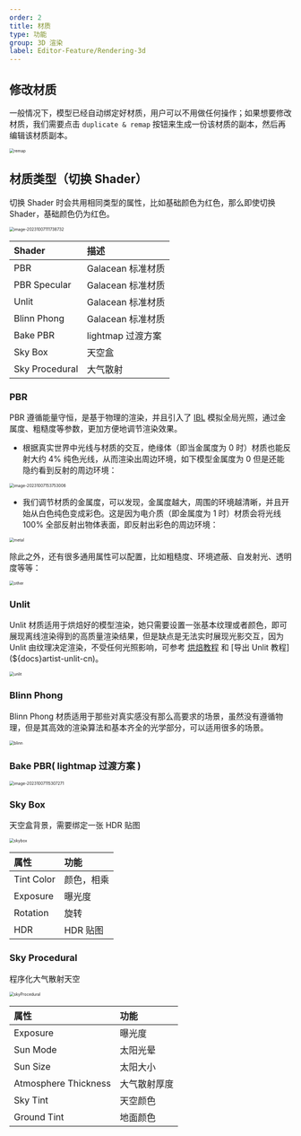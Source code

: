 ```yaml
---
order: 2
title: 材质
type: 功能
group: 3D 渲染
label: Editor-Feature/Rendering-3d
---
```


## 修改材质

一般情况下，模型已经自动绑定好材质，用户可以不用做任何操作；如果想要修改材质，我们需要点击 `duplicate & remap` 按钮来生成一份该材质的副本，然后再编辑该材质副本。

<img src="https://gw.alipayobjects.com/zos/OasisHub/1f5caa3a-bc01-419f-83c0-dd0ef12692bf/remap.gif" alt="remap" style="zoom:50%;" />

## 材质类型（切换 Shader）

切换 Shader 时会共用相同类型的属性，比如基础颜色为红色，那么即使切换 Shader，基础颜色仍为红色。

<img src="https://gw.alipayobjects.com/zos/OasisHub/87453ef7-2a75-4f7c-9f87-330961f6af0b/image-20231007111738732.png" alt="image-20231007111738732" style="zoom:50%;" />

| Shader         | 描述              |
| :------------- | :---------------- |
| PBR            | Galacean 标准材质 |
| PBR Specular   | Galacean 标准材质 |
| Unlit          | Galacean 标准材质 |
| Blinn Phong    | Galacean 标准材质 |
| Bake PBR       | lightmap 过渡方案 |
| Sky Box        | 天空盒            |
| Sky Procedural | 大气散射          |

### PBR

PBR 遵循能量守恒，是基于物理的渲染，并且引入了 [IBL](${docs}light-cn#ibl-镜面反射) 模拟全局光照，通过金属度、粗糙度等参数，更加方便地调节渲染效果。

- 根据真实世界中光线与材质的交互，绝缘体（即当金属度为 0 时）材质也能反射大约 4% 纯色光线，从而渲染出周边环境，如下模型金属度为 0 但是还能隐约看到反射的周边环境：

<img src="https://gw.alipayobjects.com/zos/OasisHub/1017d75b-03a3-4c06-8971-524544373429/image-20231007153753006.png" alt="image-20231007153753006" style="zoom:50%;" />

- 我们调节材质的金属度，可以发现，金属度越大，周围的环境越清晰，并且开始从白色纯色变成彩色。这是因为电介质（即金属度为 1 时）材质会将光线 100% 全部反射出物体表面，即反射出彩色的周边环境：

<img src="https://gw.alipayobjects.com/zos/OasisHub/711f8b97-247c-465e-8cf2-4896b0c78534/metal.gif" alt="metal" style="zoom:50%;" />

除此之外，还有很多通用属性可以配置，比如粗糙度、环境遮蔽、自发射光、透明度等等：

<img src="https://gw.alipayobjects.com/zos/OasisHub/4806589e-386f-404a-82e5-d273e98b707d/other.gif" alt="other" style="zoom:50%;" />

### Unlit

Unlit 材质适用于烘焙好的模型渲染，她只需要设置一张基本纹理或者颜色，即可展现离线渲染得到的高质量渲染结果，但是缺点是无法实时展现光影交互，因为 Unlit 由纹理决定渲染，不受任何光照影响，可参考 [烘焙教程](${docs}artist-bake-cn) 和 [导出 Unlit 教程](${docs}artist-unlit-cn)。

<img src="https://gw.alipayobjects.com/zos/OasisHub/6be78a08-3075-4cd1-8cad-9757fc34f695/unlit.gif" alt="unlit" style="zoom:50%;" />

### Blinn Phong

Blinn Phong 材质适用于那些对真实感没有那么高要求的场景，虽然没有遵循物理，但是其高效的渲染算法和基本齐全的光学部分，可以适用很多的场景。

<img src="https://gw.alipayobjects.com/zos/OasisHub/eaa93827-29a4-46ad-b9d3-f179fa200c57/blinn.gif" alt="blinn" style="zoom:50%;" />

### Bake PBR( lightmap 过渡方案 )

<img src="https://gw.alipayobjects.com/zos/OasisHub/1617230c-0e2c-419a-ae49-7c60b2220a9d/image-20231007115307271.png" alt="image-20231007115307271" style="zoom:50%;" />

### Sky Box

天空盒背景，需要绑定一张 HDR 贴图

<img src="https://gw.alipayobjects.com/zos/OasisHub/3e7d376f-c8a4-4200-b859-d1a8db1859fe/skybox.gif" alt="skybox" style="zoom:50%;" />

| 属性       | 功能       |
| :--------- | :--------- |
| Tint Color | 颜色，相乘 |
| Exposure   | 曝光度     |
| Rotation   | 旋转       |
| HDR        | HDR 贴图   |

### Sky Procedural

程序化大气散射天空

<img src="https://gw.alipayobjects.com/zos/OasisHub/cee919e3-07dc-4dec-9d7a-4dafd0a2cb90/skyProcedural.gif" alt="skyProcedural" style="zoom:50%;" />

| 属性                 | 功能         |
| :------------------- | :----------- |
| Exposure             | 曝光度       |
| Sun Mode             | 太阳光晕     |
| Sun Size             | 太阳大小     |
| Atmosphere Thickness | 大气散射厚度 |
| Sky Tint             | 天空颜色     |
| Ground Tint          | 地面颜色     |
